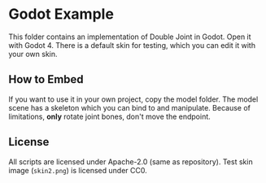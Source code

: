 # Godot Example

This folder contains an implementation of Double Joint in Godot.
Open it with Godot 4. There is a default skin for testing, which
you can edit it with your own skin.

## How to Embed

If you want to use it in your own project, copy the model folder.
The model scene has a skeleton which you can bind to and manipulate.
Because of limitations, **only** rotate joint bones, don't move the endpoint.

## License

All scripts are licensed under Apache-2.0 (same as repository).
Test skin image (`skin2.png`) is licensed under CC0.

